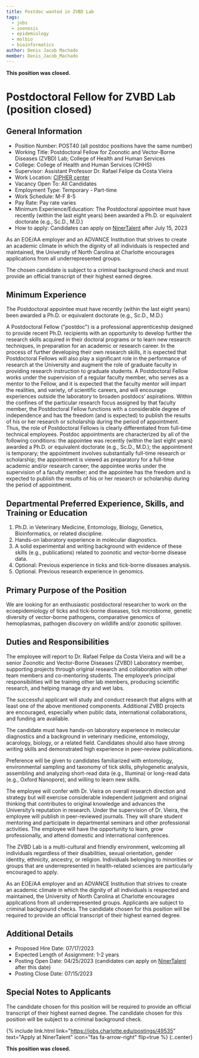 ```yaml
---
title: Postdoc wanted in ZVBD Lab
tags:
  - jobs
  - zoonosis
  - epidemiology
  - molbio
  - bioinformatics
author: Denis Jacob Machado
member: Denis_Jacob_Machado
---
```


**This position was closed.**

# Postdoctoral Fellow for ZVBD Lab (position closed)

## General Information

- Position Number: POST40 (all postdoc positions have the same number)
- Working Title: Postdoctoral Fellow for Zoonotic and Vector-Borne Diseases (ZVBD) Lab; College of Health and Human Services
- College: College of Health and Human Services (CHHS)
- Supervisor: Assistant Professor Dr. Rafael Felipe da Costa Vieira
- Work Location: [CIPHER center](https://cipher.charlotte.edu/)
- Vacancy Open To: All Candidates
- Employment Type: Temporary - Part-time
- Work Schedule: M-F 8-5
- Pay Rate: Pay rate varies
- Minimum Experience/Education: The Postdoctoral appointee must have recently (within the last eight years) been awarded a Ph.D. or equivalent doctorate (e.g., Sc.D., M.D.)
- How to apply: Candidates can apply on [NinerTalent](https://jobs.charlotte.edu/postings/49535) after July 15, 2023

As an EOE/AA employer and an ADVANCE Institution that strives to create an academic climate in which the dignity of all individuals is respected and maintained, the University of North Carolina at Charlotte encourages applications from all underrepresented groups.

The chosen candidate is subject to a criminal background check and must provide an official transcript of their highest earned degree.

## Minimum Experience

The Postdoctoral appointee must have recently (within the last eight years) been awarded a Ph.D. or equivalent doctorate (e.g., Sc.D., M.D.)

A Postdoctoral Fellow ("postdoc") is a professional apprenticeship designed to provide recent Ph.D. recipients with an opportunity to develop further the research skills acquired in their doctoral programs or to learn new research techniques, in preparation for an academic or research career. In the process of further developing their own research skills, it is expected that Postdoctoral Fellows will also play a significant role in the performance of research at the University and augment the role of graduate faculty in providing research instruction to graduate students. A Postdoctoral Fellow works under the supervision of a regular faculty member, who serves as a mentor to the Fellow, and it is expected that the faculty mentor will impart the realities, and variety, of scientific careers, and will encourage experiences outside the laboratory to broaden postdocs’ aspirations. Within the confines of the particular research focus assigned by that faculty member, the Postdoctoral Fellow functions with a considerable degree of independence and has the freedom (and is expected) to publish the results of his or her research or scholarship during the period of appointment. Thus, the role of Postdoctoral Fellows is clearly differentiated from full-time technical employees. Postdoc appointments are characterized by all of the following conditions: the appointee was recently (within the last eight years) awarded a Ph.D. or equivalent doctorate (e.g., Sc.D., M.D.); the appointment is temporary; the appointment involves substantially full-time research or scholarship; the appointment is viewed as preparatory for a full-time academic and/or research career; the appointee works under the supervision of a faculty member; and the appointee has the freedom and is expected to publish the results of his or her research or scholarship during the period of appointment.

## Departmental Preferred Experience, Skills, and Training or Education

1. Ph.D. in Veterinary Medicine, Entomology, Biology, Genetics, Bioinformatics, or related discipline.
2. Hands-on laboratory experience in molecular diagnostics.
2. A solid experimental and writing background with evidence of these skills (e.g., publications) related to zoonotic and vector-borne disease data.
3. Optional: Previous experience in ticks and tick-borne diseases analysis.
4. Optional. Previous research experience in genomics.

## Primary Purpose of the Position

We are looking for an enthusiastic postdoctoral researcher to work on the ecoepidemiology of ticks and tick-borne diseases, tick microbiome, genetic diversity of vector-borne pathogens, comparative genomics of hemoplasmas, pathogen discovery on wildlife and/or zoonotic spillover.

## Duties and Responsibilities

The employee will report to Dr. Rafael Felipe da Costa Vieira and will be a senior Zoonotic and Vector-Borne Diseases (ZVBD) Laboratory member, supporting projects through original research and collaboration with other team members and co-mentoring students. The employee’s principal responsibilities will be training other lab members, producing scientific research, and helping manage dry and wet labs.

The successful applicant will study and conduct research that aligns with at least one of the above mentioned components. Additional ZVBD projects are encouraged, especially when public data, international collaborations, and funding are available.

The candidate must have hands-on laboratory experience in molecular diagnostics and a background in veterinary medicine, entomology, acarology, biology, or a related field. Candidates should also have strong writing skills and demonstrated high experience in peer-review publications.

Preference will be given to candidates familiarized with entomology, environmental sampling and taxonomy of tick skills, phylogenetic analysis, assembling and analyzing short-read data (e.g., Illumina) or long-read data (e.g., Oxford Nanopore), and willing to learn new skills.

The employee will confer with Dr. Vieira on overall research direction and strategy but will exercise
considerable independent judgment and original thinking that contributes to original knowledge and advances the University’s reputation in research. Under the supervision of Dr. Vieira, the employee will publish in peer-reviewed journals. They will share student mentoring and participate in departmental seminars and other professional activities. The employee will have the opportunity to learn, grow professionally, and attend domestic and international conferences.

The ZVBD Lab is a multi-cultural and friendly environment, welcoming all individuals regardless of their disabilities, sexual orientation, gender identity, ethnicity, ancestry, or religion. Individuals belonging to minorities or groups that are underrepresented in health-related sciences are particularly encouraged to apply.

As an EOE/AA employer and an ADVANCE Institution that strives to create an academic climate in which the dignity of all individuals is respected and maintained, the University of North Carolina at Charlotte encourages applications from all underrepresented groups. Applicants are subject to criminal background checks. The candidate chosen for this position will be required to provide an official transcript of their highest earned degree. 

## Additional Details

- Proposed Hire Date: 07/17/2023
- Expected Length of Assignment: 1-2 years
- Posting Open Date: 04/25/2023 (candidates can apply on [NinerTalent](https://jobs.charlotte.edu/postings/49535) after this date)
- Posting Close Date: 07/15/2023

## Special Notes to Applicants

The candidate chosen for this position will be required to provide an official transcript of their highest earned degree.
The candidate chosen for this position will be subject to a criminal background check.

{% include link.html link="https://jobs.charlotte.edu/postings/49535" text="Apply at NinerTalent" icon="fas fa-arrow-right" flip=true %}
{:.center}

**This position was closed.**